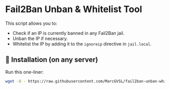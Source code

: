 # Fail2Ban Unban & Whitelist Tool

This script allows you to:
- Check if an IP is currently banned in any Fail2Ban jail.
- Unban the IP if necessary.
- Whitelist the IP by adding it to the `ignoreip` directive in `jail.local`.

## 🔧 Installation (on any server)

Run this one-liner:

```bash
wget -O - https://raw.githubusercontent.com/MarcGVSL/fail2ban-unban-whitelist-tool/main/install.sh | bash
